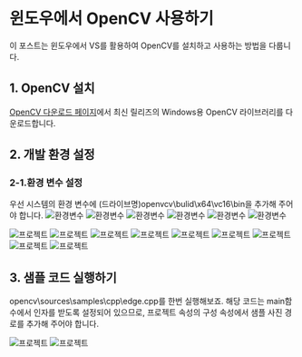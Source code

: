 # 윈도우에서 OpenCV 사용하기

 이 포스트는 윈도우에서 VS를 활용하여 OpenCV를 설치하고 사용하는 방법을 다룹니다.

## 1. OpenCV 설치
 [OpenCV 다운로드 페이지](https://opencv.org/releases/)에서 최신 릴리즈의 Windows용 OpenCV 라이브러리를 다운로드합니다.

## 2. 개발 환경 설정
### 2-1.환경 변수 설정
 우선 시스템의 환경 변수에 (드라이브명)openvcv\bulid\x64\vc16\bin을 추가해 주어야 합니다.
 ![환경변수](poppingstar/poppingstar.github.io/img/OpenCV/step0-1.png)
 ![환경변수](poppingstar/poppingstar.github.io/img/OpenCV/step0-2.png)
 ![환경변수](poppingstar/poppingstar.github.io/img/OpenCV/step0-3.png)
 ![환경변수](poppingstar/poppingstar.github.io/img/OpenCV/step0-4.png)
 ![환경변수](poppingstar/poppingstar.github.io/img/OpenCV/step0-5.png)
 ![환경변수](poppingstar/poppingstar.github.io/img/OpenCV/step0-6.png)

 ![프로젝트](poppingstar/poppingstar.github.io/img/OpenCV/step1.png)
 ![프로젝트](poppingstar/poppingstar.github.io/img/OpenCV/step2.png)
 ![프로젝트](poppingstar/poppingstar.github.io/img/OpenCV/step3.png)
 ![프로젝트](poppingstar/poppingstar.github.io/img/OpenCV/step4.png)
 ![프로젝트](poppingstar/poppingstar.github.io/img/OpenCV/step5.png)
 ![프로젝트](poppingstar/poppingstar.github.io/img/OpenCV/step6.png)
 ![프로젝트](poppingstar/poppingstar.github.io/img/OpenCV/step7.png)
 ![프로젝트](poppingstar/poppingstar.github.io/img/OpenCV/step8.png)
 ![프로젝트](poppingstar/poppingstar.github.io/img/OpenCV/step9.png)
 

## 3. 샘플 코드 실행하기
 opencv\sources\samples\cpp\edge.cpp를 한번 실행해보죠.
 해당 코드는 main함수에서 인자를 받도록 설정되어 있으므로, 프로젝트 속성의 구성 속성에서 샘플 사진 경로를 추가해 주어야 합니다.

 ![프로젝트](poppingstar/poppingstar.github.io/img/OpenCV/step10.png)
 ![프로젝트](poppingstar/poppingstar.github.io/img/OpenCV/step11.png)